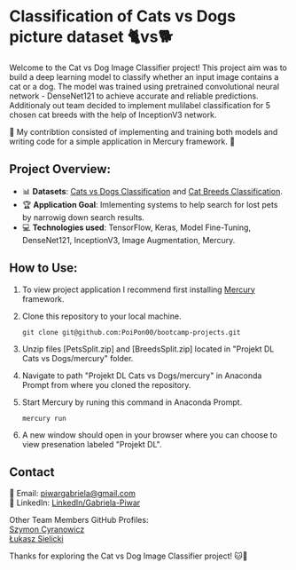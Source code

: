 
#  **Classification of Cats vs Dogs picture dataset** 🐈vs🐕

Welcome to the Cat vs Dog Image Classifier project! This project aim was to build a deep learning model to classify whether an input image contains a cat or a dog. The model was trained using pretrained convolutional neural network - DenseNet121 to achieve accurate and reliable predictions. Additionaly out team decided to implement mulilabel classification for 5 chosen cat breeds with the help of InceptionV3 network.

🌱 My contribtion consisted of implementing and training both models and writing code for a simple application in Mercury framework. 🌱

## **Project Overview:**

- 📊 **Datasets**: [Cats vs Dogs Classification](https://www.kaggle.com/datasets/shaunthesheep/microsoft-catsvsdogs-dataset) and [Cat Breeds Classification](https://www.kaggle.com/datasets/shawngano/gano-cat-breed-image-collection).
- 🏆 **Application Goal**: Imlementing systems to help search for lost pets by narrowig down search results. 
- 💻 **Technologies used**: TensorFlow, Keras, Model Fine-Tuning, DenseNet121, InceptionV3, Image Augmentation, Mercury.

## **How to Use:**
1. To view project application I recommend first installing [Mercury](https://runmercury.com/) framework.
   
2. Clone this repository to your local machine.

       git clone git@github.com:PoiPon00/bootcamp-projects.git

3. Unzip files [PetsSplit.zip] and [BreedsSplit.zip] located in "Projekt DL Cats vs Dogs/mercury" folder.
   
4. Navigate to path "Projekt DL Cats vs Dogs/mercury" in Anaconda Prompt from where you cloned the repository.
   
5. Start Mercury by runing this command in Anaconda Prompt.
   
       mercury run
   
6. A new window should open in your browser where you can choose to view presenation labeled "Projekt DL".

## **Contact**
📧 Email: piwargabriela@gmail.com <br>
🔗 LinkedIn: [LinkedIn/Gabriela-Piwar](https://www.linkedin.com/in/gabriela-piwar)

Other Team Members GitHub Profiles: <br> [Szymon Cyranowicz](https://github.com/szymoncyranowicz)<br>[Łukasz Sielicki](https://github.com/2023SIL)

Thanks for exploring the Cat vs Dog Image Classifier project! 🐱🐶
